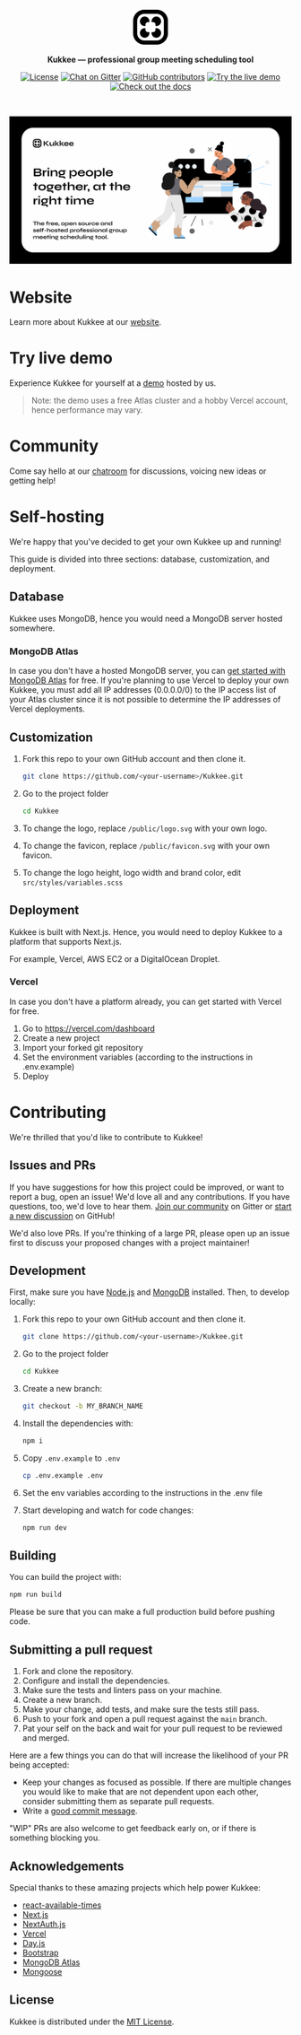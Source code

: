 <div align="center">
  <a href="https://www.kukkee.com/">
    <img
      src="./public/favicon.svg"
      alt="Kukkee Logo"
      height="64"
    />
  </a>
  <p>
    <b>
      Kukkee — professional group meeting scheduling tool
    </b>
  </p>
  <p>

[![License](https://img.shields.io/github/license/Kukkee/Kukkee?color=%23000000&style=for-the-badge)](https://github.com/Kukkee/Kukkee/blob/main/LICENSE)
[![Chat on Gitter](https://img.shields.io/badge/chat--on-gitter-brightgreen?color=%23000000&style=for-the-badge&logo=gitter)](https://gitter.im/Kukkee/community)
[![GitHub contributors](https://img.shields.io/github/contributors/Kukkee/Kukkee?color=%23000000&&style=for-the-badge)](https://github.com/Kukkee/Kukkee/graphs/contributors)
[![Try the live demo](https://shields.io/badge/style-live%20demo-black?&style=for-the-badge&label=Check%20out)](https://demo.kukkee.com/)
[![Check out the docs](https://shields.io/badge/style-docs-black?&style=for-the-badge&label=Check%20out)](https://docs.kukkee.com/)

  </p>
  <br />
</div>

[![Kukkee](./public/banner.png)](https://kukkee.com)

# Website

Learn more about Kukkee at our [website](https://www.kukkee.com).

# Try live demo

Experience Kukkee for yourself at a [demo](https://demo.kukkee.com) hosted by us.

> Note: the demo uses a free Atlas cluster and a hobby Vercel account, hence performance may vary.

# Community

Come say hello at our [chatroom](https://gitter.im/Kukkee/community) for discussions, voicing new ideas or getting help!

# Self-hosting

We're happy that you've decided to get your own Kukkee up and running!

This guide is divided into three sections: database, customization, and deployment.

## Database

Kukkee uses MongoDB, hence you would need a MongoDB server hosted somewhere.

### MongoDB Atlas

In case you don't have a hosted MongoDB server, you can [get started with MongoDB Atlas](https://www.mongodb.com/basics/mongodb-atlas-tutorial) for free.
If you're planning to use Vercel to deploy your own Kukkee, you must add all IP addresses (0.0.0.0/0) to the IP access list of your Atlas cluster since it is not possible to determine the IP addresses of Vercel deployments.

## Customization

1. Fork this repo to your own GitHub account and then clone it.

   ```sh
   git clone https://github.com/<your-username>/Kukkee.git
   ```

2. Go to the project folder

   ```sh
   cd Kukkee
   ```

3. To change the logo, replace `/public/logo.svg` with your own logo.

4. To change the favicon, replace `/public/favicon.svg` with your own favicon.

5. To change the logo height, logo width and brand color, edit `src/styles/variables.scss`

## Deployment

Kukkee is built with Next.js. Hence, you would need to deploy Kukkee to a platform that supports Next.js.

For example, Vercel, AWS EC2 or a DigitalOcean Droplet.

### Vercel

In case you don't have a platform already, you can get started with Vercel for free.

1. Go to https://vercel.com/dashboard
2. Create a new project
3. Import your forked git repository
4. Set the environment variables (according to the instructions in .env.example)
5. Deploy

# Contributing

We're thrilled that you'd like to contribute to Kukkee!

## Issues and PRs

If you have suggestions for how this project could be improved, or want to report a bug, open an issue! We'd love all and any contributions. If you have questions, too, we'd love to hear them. [Join our community](https://gitter.im/Kukkee/community) on Gitter or [start a new discussion](https://github.com/Kukkee/Kukkee/discussions/new) on GitHub!

We'd also love PRs. If you're thinking of a large PR, please open up an issue first to discuss your proposed changes with a project maintainer!

## Development

First, make sure you have [Node.js](https://nodejs.org/en/) and [MongoDB](https://www.mongodb.com/docs/manual/installation/#mongodb-installation-tutorials) installed. Then, to develop locally:

1. Fork this repo to your own GitHub account and then clone it.

   ```sh
   git clone https://github.com/<your-username>/Kukkee.git
   ```

2. Go to the project folder

   ```sh
   cd Kukkee
   ```

3. Create a new branch:

   ```sh
   git checkout -b MY_BRANCH_NAME
   ```

4. Install the dependencies with:

   ```sh
   npm i
   ```

5. Copy `.env.example` to `.env`

   ```sh
   cp .env.example .env
   ```

6. Set the env variables according to the instructions in the .env file

7. Start developing and watch for code changes:

   ```sh
   npm run dev
   ```

## Building

You can build the project with:

```bash
npm run build
```

Please be sure that you can make a full production build before pushing code.

## Submitting a pull request

1. Fork and clone the repository.
2. Configure and install the dependencies.
3. Make sure the tests and linters pass on your machine.
4. Create a new branch.
5. Make your change, add tests, and make sure the tests still pass.
6. Push to your fork and open a pull request against the `main` branch.
7. Pat your self on the back and wait for your pull request to be reviewed and merged.

Here are a few things you can do that will increase the likelihood of your PR being accepted:

- Keep your changes as focused as possible. If there are multiple changes you would like to make that are not dependent upon each other, consider submitting them as separate pull requests.
- Write a [good commit message](http://tbaggery.com/2008/04/19/a-note-about-git-commit-messages.html).

"WIP" PRs are also welcome to get feedback early on, or if there is something blocking you.

## Acknowledgements

Special thanks to these amazing projects which help power Kukkee:

- [react-available-times](https://github.com/trotzig/react-available-times)
- [Next.js](https://nextjs.org)
- [NextAuth.js](https://next-auth.js.org)
- [Vercel](https://vercel.com)
- [Day.js](https://day.js.org)
- [Bootstrap](https://getbootstrap.com)
- [MongoDB Atlas](https://www.mongodb.com)
- [Mongoose](https://mongoosejs.com)

## License

Kukkee is distributed under the [MIT License](https://github.com/Kukkee/Kukkee/blob/main/LICENSE).
